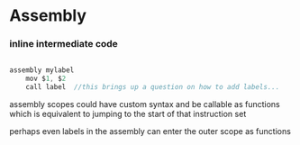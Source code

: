 
# Assembly

### inline intermediate code

```C

assembly mylabel
    mov $1, $2
    call label  //this brings up a question on how to add labels...

```

assembly scopes could have custom syntax and be callable as functions
which is equivalent to jumping to the start of that instruction set

perhaps even labels in the assembly can enter the outer scope as functions


